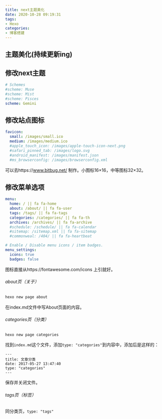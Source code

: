 ```yaml
---
title: next主题美化
date: 2020-10-28 09:19:31
tags:
- Hexo
categories:
- 博客搭建
---
```


## 主题美化(持续更新ing)

<!-- more -->

## 修改next主题

```yaml
# Schemes
#scheme: Muse
#scheme: Mist
#scheme: Pisces
scheme: Gemini
```

## 修改站点图标

```yaml
favicon:
  small: /images/small.ico
  medium: /images/medium.ico
  #apple_touch_icon: /images/apple-touch-icon-next.png
  #safari_pinned_tab: /images/logo.svg
  #android_manifest: /images/manifest.json
  #ms_browserconfig: /images/browserconfig.xml
```

可以去https://www.bitbug.net/ 制作。小图标16×16，中等图标32×32。

## 修改菜单选项

```yaml
menu:
  home: / || fa fa-home
  about: /about/ || fa fa-user
  tags: /tags/ || fa fa-tags
  categories: /categories/ || fa fa-th
  archives: /archives/ || fa fa-archive
  #schedule: /schedule/ || fa fa-calendar
  #sitemap: /sitemap.xml || fa fa-sitemap
  #commonweal: /404/ || fa fa-heartbeat

# Enable / Disable menu icons / item badges.
menu_settings:
  icons: true
  badges: false
```

图标直接从https://fontawesome.com/icons 上引就好。

###### about页（关于）

```bash
hexo new page about
```

在index.md文件中写About页面的内容。

###### categories页（分类）

```
hexo new page categories
```

找到`index.md`这个文件，添加`type: "categories"`到内容中，添加后是这样的：

```
---
title: 文章分类
date: 2017-05-27 13:47:40
type: "categories"
---
```

保存并关闭文件。

###### tags页（标签）

同分类页，`type: "tags"`

